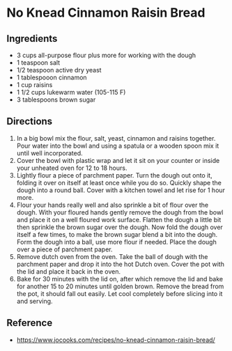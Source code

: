 # No Knead Cinnamon Raisin Bread

## Ingredients
* 3 cups all-purpose flour plus more for working with the dough
* 1 teaspoon salt
* 1/2 teaspoon active dry yeast
* 1 tablespooon cinnamon
* 1 cup raisins
* 1 1/2 cups lukewarm water (105-115 F)
* 3 tablespoons brown sugar

## Directions
1. In a big bowl mix the flour, salt, yeast, cinnamon and raisins together. Pour water into the bowl and using a spatula or a wooden spoon mix it until well incorporated.
2. Cover the bowl with plastic wrap and let it sit on your counter or inside your unheated oven for 12 to 18 hours.
3. Lightly flour a piece of parchment paper. Turn the dough out onto it, folding it over on itself at least once while you do so. Quickly shape the dough into a round ball. Cover with a kitchen towel and let rise for 1 hour more.
4. Flour your hands really well and also sprinkle a bit of flour over the dough. With your floured hands gently remove the dough from the bowl and place it on a well floured work surface. Flatten the dough a little bit then sprinkle the brown sugar over the dough. Now fold the dough over itself a few times, to make the brown sugar blend a bit into the dough. Form the dough into a ball, use more flour if needed. Place the dough over a piece of parchment paper.
5. Remove dutch oven from the oven. Take the ball of dough with the parchment paper and drop it into the hot Dutch oven. Cover the pot with the lid and place it back in the oven.
6. Bake for 30 minutes with the lid on, after which remove the lid and bake for another 15 to 20 minutes until golden brown. Remove the bread from the pot, it should fall out easily. Let cool completely before slicing into it and serving.

## Reference
* <https://www.jocooks.com/recipes/no-knead-cinnamon-raisin-bread/>